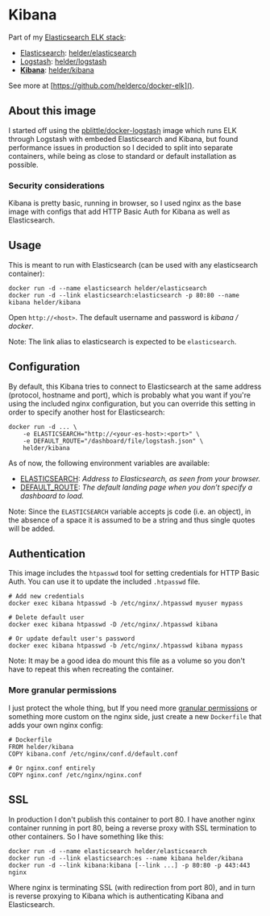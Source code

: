 # Kibana

Part of my [Elasticsearch ELK stack][]:

* [Elasticsearch][]: [helder/elasticsearch][]
* [Logstash][]: [helder/logstash][]
* **[Kibana][]**: [helder/kibana][]

See more at [https://github.com/helderco/docker-elk]().


## About this image

I started off using the [pblittle/docker-logstash][] image which runs ELK through
Logstash with embeded Elasticsearch and Kibana, but found performance issues in
production so I decided to split into separate containers, while being as close to
standard or default installation as possible.


### Security considerations

Kibana is pretty basic, running in browser, so I used nginx as the base image
with configs that add HTTP Basic Auth for Kibana as well as Elasticsearch.


## Usage

This is meant to run with Elasticsearch (can be used with any elasticsearch container):

    docker run -d --name elasticsearch helder/elasticsearch
    docker run -d --link elasticsearch:elasticsearch -p 80:80 --name kibana helder/kibana

Open `http://<host>`. The default username and password is *kibana / docker*.

Note: The link alias to elasticsearch is expected to be `elasticsearch`.


## Configuration

By default, this Kibana tries to connect to Elasticsearch at the same address (protocol,
hostname and port), which is probably what you want if you're using the included
nginx configuration, but you can override this setting in order to specify another
host for Elasticsearch:

    docker run -d ... \
        -e ELASTICSEARCH="http://<your-es-host>:<port>" \
        -e DEFAULT_ROUTE="/dashboard/file/logstash.json" \
        helder/kibana

As of now, the following environment variables are available:

* [ELASTICSEARCH](http://www.elasticsearch.org/guide/en/kibana/current/_configuration.html#_elasticsearch):
    *Address to Elasticsearch, as seen from your browser.*
* [DEFAULT_ROUTE](http://www.elasticsearch.org/guide/en/kibana/current/_configuration.html#_default_route):
    *The default landing page when you don’t specify a dashboard to load.*

Note: Since the `ELASTICSEARCH` variable accepts js code (i.e. an object), in the
      absence of a space it is assumed to be a string and thus single quotes will
      be added.


## Authentication

This image includes the `htpasswd` tool for setting credentials for HTTP Basic Auth.
You can use it to update the included `.htpasswd` file.

    # Add new credentials
    docker exec kibana htpasswd -b /etc/nginx/.htpasswd myuser mypass

    # Delete default user
    docker exec kibana htpasswd -D /etc/nginx/.htpasswd kibana

    # Or update default user's password
    docker exec kibana htpasswd -b /etc/nginx/.htpasswd kibana mypass


Note: It may be a good idea do mount this file as a volume so you don't have to repeat
this when recreating the container.


### More granular permissions

I just protect the whole thing, but If you need more [granular permissions][]
or something more custom on the nginx side, just create a new `Dockerfile`
that adds your own nginx config:

    # Dockerfile
    FROM helder/kibana
    COPY kibana.conf /etc/nginx/conf.d/default.conf

    # Or nginx.conf entirely
    COPY nginx.conf /etc/nginx/nginx.conf


## SSL

In production I don't publish this container to port 80. I have another nginx container
running in port 80, being a reverse proxy with SSL termination to other containers. So
I have something like this:

    docker run -d --name elasticsearch helder/elasticsearch
    docker run -d --link elasticsearch:es --name kibana helder/kibana
    docker run -d --link kibana:kibana [--link ...] -p 80:80 -p 443:443 nginx

Where nginx is terminating SSL (with redirection from port 80), and in turn
is reverse proxying to Kibana which is authenticating Kibana and Elasticsearch.


[Elasticsearch ELK stack]: http://www.elasticsearch.org/overview/
[Elasticsearch]: http://www.elasticsearch.org/overview/elasticsearch/
[Logstash]: http://www.elasticsearch.org/overview/logstash/
[Kibana]: http://www.elasticsearch.org/overview/kibana/
[helder/elasticsearch]: https://registry.hub.docker.com/u/helder/elasticsearch/
[helder/logstash]: https://registry.hub.docker.com/u/helder/logstash/
[helder/kibana]: https://registry.hub.docker.com/u/helder/kibana/
[pblittle/docker-logstash]: https://registry.hub.docker.com/u/pblittle/docker-logstash/
[granular permissions]: http://www.elasticsearch.org/blog/playing-http-tricks-nginx/
